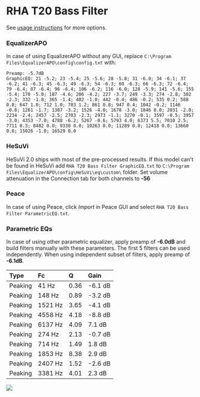 # RHA T20 Bass Filter
See [usage instructions](https://github.com/jaakkopasanen/AutoEq#usage) for more options.

### EqualizerAPO
In case of using EqualizerAPO without any GUI, replace `C:\Program Files\EqualizerAPO\config\config.txt`
with:
```
Preamp: -5.7dB
GraphicEQ: 21 -5.2; 23 -5.4; 25 -5.6; 28 -5.8; 31 -6.0; 34 -6.1; 37 -6.2; 41 -6.3; 45 -6.3; 49 -6.3; 54 -6.3; 60 -6.3; 66 -6.3; 72 -6.4; 79 -6.4; 87 -6.4; 96 -6.4; 106 -6.2; 116 -6.0; 128 -5.9; 141 -5.6; 155 -5.4; 170 -5.0; 187 -4.6; 206 -4.2; 227 -3.7; 249 -3.3; 274 -2.8; 302 -2.3; 332 -1.8; 365 -1.4; 402 -1.0; 442 -0.4; 486 -0.2; 535 0.2; 588 0.8; 647 1.0; 712 1.0; 783 1.2; 861 0.8; 947 0.4; 1042 -0.2; 1146 -0.8; 1261 -1.7; 1387 -3.2; 1526 -4.0; 1678 -3.0; 1846 0.0; 2031 -2.0; 2234 -2.4; 2457 -2.5; 2703 -2.3; 2973 -1.1; 3270 -0.1; 3597 -0.5; 3957 -3.0; 4353 -7.0; 4788 -6.2; 5267 -0.6; 5793 4.0; 6373 5.5; 7010 2.5; 7711 0.3; 8482 0.0; 9330 0.0; 10263 0.0; 11289 0.0; 12418 0.0; 13660 0.0; 15026 -1.0; 16529 0.0
```

### HeSuVi
HeSuVi 2.0 ships with most of the pre-processed results. If this model can't be found in HeSuVi add
`RHA T20 Bass Filter GraphicEQ.txt` to `C:\Program Files\EqualizerAPO\config\HeSuVi\eq\custom\` folder.
Set volume attenuation in the Connection tab for both channels to **-56**

### Peace
In case of using Peace, click *Import* in Peace GUI and select `RHA T20 Bass Filter ParametricEQ.txt`.

### Parametric EQs
In case of using other parametric equalizer, apply preamp of **-6.0dB** and build filters manually
with these parameters. The first 5 filters can be used independently.
When using independent subset of filters, apply preamp of **-6.1dB**.

| Type    | Fc      |    Q | Gain    |
|:--------|:--------|:-----|:--------|
| Peaking | 41 Hz   | 0.36 | -6.1 dB |
| Peaking | 148 Hz  | 0.89 | -3.2 dB |
| Peaking | 1521 Hz | 3.65 | -4.1 dB |
| Peaking | 4558 Hz | 4.18 | -8.8 dB |
| Peaking | 6137 Hz | 4.09 | 7.1 dB  |
| Peaking | 274 Hz  | 2.13 | -0.7 dB |
| Peaking | 714 Hz  | 1.49 | 1.8 dB  |
| Peaking | 1853 Hz | 8.38 | 2.9 dB  |
| Peaking | 2407 Hz | 1.52 | -2.6 dB |
| Peaking | 3381 Hz | 4.01 | 2.3 dB  |

![](https://raw.githubusercontent.com/jaakkopasanen/AutoEq/master/results/innerfidelity/sbaf-serious/RHA%20T20%20Bass%20Filter/RHA%20T20%20Bass%20Filter.png)